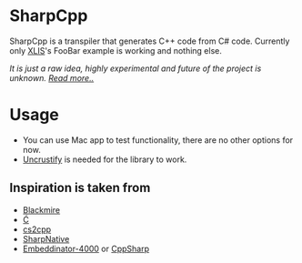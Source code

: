 # SharpCpp

SharpCpp is a transpiler that generates C++ code from C# code. Currently only [XLIS](https://github.com/m039/XLIS)'s FooBar example is working and nothing else.

_It is just a raw idea, highly experimental and future of the project is unknown. [Read more..](https://github.com/m039/SharpCpp/blob/develop/DevJournal.md)_

# Usage
* You can use Mac app to test functionality, there are no other options for now.
* [Uncrustify](https://github.com/uncrustify/uncrustify) is needed for the library to work. 

## Inspiration is taken from
* [Blackmire](https://github.com/ActiveMesa/Blackmire)
* [Ć](http://cito.sourceforge.net)
* [cs2cpp](https://github.com/ASDAlexander77/cs2cpp)
* [SharpNative](https://github.com/afrog33k/SharpNative)
* [Embeddinator-4000](https://github.com/mono/Embeddinator-4000) or [CppSharp](https://github.com/mono/CppSharp)
